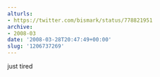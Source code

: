 ```yaml
---
alturls:
- https://twitter.com/bismark/status/778821951
archive:
- 2008-03
date: '2008-03-28T20:47:49+00:00'
slug: '1206737269'
---
```


just tired

